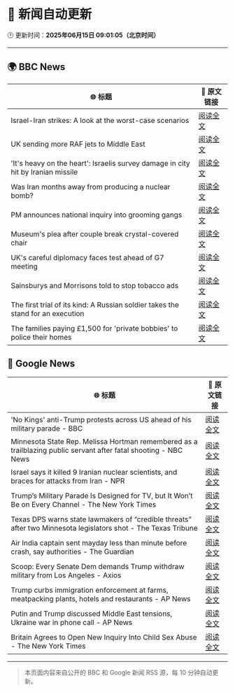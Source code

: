 # 🧠 新闻自动更新

🕒 更新时间：**2025年06月15日 09:01:05（北京时间）**

---

## 🌍 BBC News

| 🌐 标题 | 🔗 原文链接 |
|--------|-------------|
| Israel-Iran strikes: A look at the worst-case scenarios | [阅读全文](https://www.bbc.com/news/articles/c74n23y1x48o) |
| UK sending more RAF jets to Middle East | [阅读全文](https://www.bbc.com/news/articles/ceqg440v0gxo) |
| 'It's heavy on the heart': Israelis survey damage in city hit by Iranian missile | [阅读全文](https://www.bbc.com/news/articles/cx270vklvv7o) |
| Was Iran months away from producing a nuclear bomb? | [阅读全文](https://www.bbc.com/news/articles/cn840275p5yo) |
| PM announces national inquiry into grooming gangs | [阅读全文](https://www.bbc.com/news/articles/c7872pngj2qo) |
| Museum's plea after couple break crystal-covered chair | [阅读全文](https://www.bbc.com/news/articles/cn05dd4pz0jo) |
| UK's careful diplomacy faces test ahead of G7 meeting | [阅读全文](https://www.bbc.com/news/articles/c0ln32252reo) |
| Sainsburys and Morrisons told to stop tobacco ads | [阅读全文](https://www.bbc.com/news/articles/c93lze0le29o) |
| The first trial of its kind: A Russian soldier takes the stand for an execution | [阅读全文](https://www.bbc.com/news/articles/cp8ylx534j0o) |
| The families paying £1,500 for 'private bobbies' to police their homes | [阅读全文](https://www.bbc.com/news/articles/c4gr103y3leo) |

## 📰 Google News

| 🌐 标题 | 🔗 原文链接 |
|--------|-------------|
| 'No Kings' anti-Trump protests across US ahead of his military parade - BBC | [阅读全文](https://news.google.com/rss/articles/CBMiWkFVX3lxTE1fMVR0NVdSV0tiXzB6eTZiM2dVcDhpckl6M0N3STlGUjQtVVBpMHhNaE5hRmJtY0xlM255Q0dKYzBWdXNkUFROcWdsRVZyb2R6Vnh5S29zdDVWZ9IBX0FVX3lxTE5pY0xZU1Zma3ZEeE1hSm1EQ0dnOUFpNWhPNk4yOHJ1ME9BZXZ6Q3ZCR0pKSlVxb0FBck10akFEOG9KZmE1S3BTa0t0cXhkYjFuTUFvbEZhUmx4c3NOUmdn?oc=5) |
| Minnesota State Rep. Melissa Hortman remembered as a trailblazing public servant after fatal shooting - NBC News | [阅读全文](https://news.google.com/rss/articles/CBMiggFBVV95cUxPR1QwSV9XX19lZWN3Vy1aZUpubFZHd0NZTnYxT1U2ZW1sWmV2LUJHSkkwZkJOY1UtVUZVMjY0YUdKOEx4TEstdGZxZ2Y0MGhNU1VRemxkLVd4Q3hfM3FpelNzVnRtLUFrLU94N0pCTDV6Mzhma2FzVW8wQ1dXLTRTcFR30gFWQVVfeXFMUF9UTk8yRGtxenBRcGRiaG0wWnZHVTZHa1dHV0ZtZzNEcXFuUFdRbFhxNEZseFd0aVVIdUZ2N203dnIyUXpaWlI2dUNwY1ZHbTdXSUpwYXc?oc=5) |
| Israel says it killed 9 Iranian nuclear scientists, and braces for attacks from Iran - NPR | [阅读全文](https://news.google.com/rss/articles/CBMickFVX3lxTE5ESTlpQWZiMVhQc1RSdTVBUnUwRzgzNjNQVmRiNWFpcWlBdVpLQndETUxWLTNodk93aG5WVk43N0pQbllHMC1PUUEzQjdLWkc1c1VaXzJOeVE1ZFBlTkdPRE5zcFdBUmx1LUlELWV2enc4QQ?oc=5) |
| Trump’s Military Parade Is Designed for TV, but It Won’t Be on Every Channel - The New York Times | [阅读全文](https://news.google.com/rss/articles/CBMihgFBVV95cUxPRkhESGk4OUhwX1I0S05LOXNKSVp6Rk5GemtTZV9nSmVWOUpicjJwQ0lSS3lkMEJaQ2lta3paMnR1UEdqYjNCaTZIZ3A1THBXUDZQN3A3a2JEaEw5VUFlQzRwTEhsZkNwcmpJajg4N0NnTkNfQkxLelFQMThwUzdWYkVfeVBWdw?oc=5) |
| Texas DPS warns state lawmakers of “credible threats” after two Minnesota legislators shot - The Texas Tribune | [阅读全文](https://news.google.com/rss/articles/CBMifkFVX3lxTE1LY0xET21sVExqeUhOU1BRdXVnUDV6Vnh0bVRYcG04clNZMXNHd0I4WHY3bkI5TUNiSnVRbGVHV1o2eTg0OW9VMlVCMjlzdVdDV2l5M1N6SG15RUFhWWhGbV94ckxzSVJsT2N0V2RsUGhzUWVHdXNzZHdUTG8tUQ?oc=5) |
| Air India captain sent mayday less than minute before crash, say authorities - The Guardian | [阅读全文](https://news.google.com/rss/articles/CBMivgFBVV95cUxOeUtGSmNMWlJ5bjRnbUJXd25oVU9wdjA0NXJrTjZHSm00c1NNNDZLbGdjS1d3XzUzY0hIeEs3dDAwd291MUVpcW5nZWRMbXZpX0I5RjlpZmZEeXVGNk0zSzJqbzNqQmNUVG5MU244SVdqQjhzTi1ROU5reHh2Vm9jcW54djRuVDdxNWhRWUxMMVp2QXhhMEJVMUlfWXltbEVtNENWUncwQ2c5bm9aUFhybkJzYi0wbWl3WDRZUHZB?oc=5) |
| Scoop: Every Senate Dem demands Trump withdraw military from Los Angeles - Axios | [阅读全文](https://news.google.com/rss/articles/CBMikAFBVV95cUxPbC1XZUxKSHNxTjZ4UGJzbW5uQ3JhazBOUjNTdW9LVk1kOF9XOWFFNUJOVDk4S2wxWVdUUlRWbjZDa3pPdUJxTWZJaWFhekdUYl9JUDNLeUh5aEpUbkQ2eXR4QlFqeHN3YU15cFZCcGRBaVFYUy1FYTNnX1ItdEVmendTanRTYW9nLWFBZDJFbWk?oc=5) |
| Trump curbs immigration enforcement at farms, meatpacking plants, hotels and restaurants - AP News | [阅读全文](https://news.google.com/rss/articles/CBMitwFBVV95cUxNQTJWWUVFcUliSTZreWVlTGFGRXJhalVyQ3gtZUlKRUhsdW9oMEV1ZWhFVDZPcTNhOTdBbWptMWx4dzFFWkNiX09nOUtfSzc1a2phNnMzcVMxR3kxY1Q1d2ZvTkQ1SEpROWt0RTg2NGVaenpzYWFjRmFrYUk5SUxnYnM2OE03NWtwWDhIUFB1eXg4TXNoS2l2N2V5MXU1aXI0cldCQVcwQ2ZfRVpnZ0FnS0dydlFzRUU?oc=5) |
| Putin and Trump discussed Middle East tensions, Ukraine war in phone call - AP News | [阅读全文](https://news.google.com/rss/articles/CBMiiAFBVV95cUxPdldrYUdtZ0JZek1YRHptR2NiS1ptUjVnQ0ZQNnZLaG1Sb3lvWUx6Sk5TT0ZEMmJDVUNqV0pScXR5WUNITHhTemQwaFV2dmJMa3dXajlOT0Zjcm9pVUhqbGVkMnVVN1BoQzJ4VnE5czBTYTByVEM5MmpBZV8yaFNRcGxadUQtQWdF?oc=5) |
| Britain Agrees to Open New Inquiry Into Child Sex Abuse - The New York Times | [阅读全文](https://news.google.com/rss/articles/CBMijAFBVV95cUxNaTIzNmx3elVfeVdSSFVQYmo0TlpqRGw2U1ZOQjJWS0xKeUZrdEd0OHNtVVBuOW4yQV9YNlpVN3lBRzgwRl9JT0xqX1E5M0hDUzlJVXE1RHo5ZTRRYXZTMWREbF9RRFZSMWMwOGhRQmh0WUdxeldNMmFaUzdKUHIxenRZeVRXUUNsNXBGTQ?oc=5) |

---
> 本页面内容来自公开的 BBC 和 Google 新闻 RSS 源，每 10 分钟自动更新。